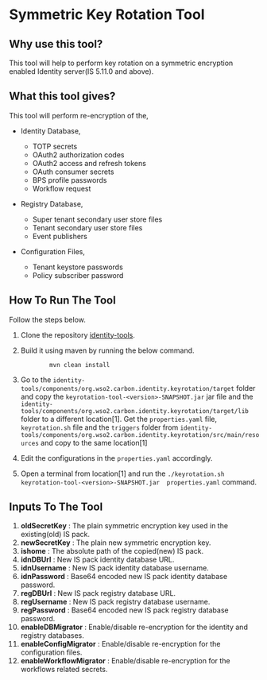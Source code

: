 # Symmetric Key Rotation Tool

## Why use this tool?
This tool will help to perform key rotation on a symmetric encryption enabled Identity server(IS 5.11.0 and above).

## What this tool gives?
This tool will perform re-encryption of the,

* Identity Database,
    * TOTP secrets
    * OAuth2 authorization codes
    * OAuth2 access and refresh tokens
    * OAuth consumer secrets
    * BPS profile passwords
    * Workflow request


* Registry Database,
    * Super tenant secondary user store files
    * Tenant secondary user store files
    * Event publishers


* Configuration Files,
    * Tenant keystore passwords
    * Policy subscriber password


## How To Run The Tool
Follow the steps below.
   1. Clone the repository [identity-tools](https://github.com/wso2/identity-tools).
     

   2. Build it using maven by running the below command. 

                  mvn clean install

   3. Go to the `identity-tools/components/org.wso2.carbon.identity.keyrotation/target` folder and copy the 
     `keyrotation-tool-<version>-SNAPSHOT.jar` jar file and the `identity-tools/components/org.wso2.carbon.identity.keyrotation/target/lib` folder to a different location[1]. Get the `properties.yaml` 
     file, `keyrotation.sh` file and the `triggers` folder from `identity-tools/components/org.wso2.carbon.identity.keyrotation/src/main/resources` and copy to the same location[1]


   4. Edit the configurations in the `properties.yaml` accordingly.
  

   5. Open a terminal from location[1] and run the `./keyrotation.sh keyrotation-tool-<version>-SNAPSHOT.jar 
     properties.yaml` command.

## Inputs To The Tool
1. **oldSecretKey** : The plain symmetric encryption key used in the existing(old) IS pack.
2. **newSecretKey** : The plain new symmetric encryption key.
3. **ishome** : The absolute path of the copied(new) IS pack.
4. **idnDBUrl** : New IS pack identity database URL.
5. **idnUsername** : New IS pack identity database username.
6. **idnPassword** : Base64 encoded new IS pack identity database password.
7. **regDBUrl** : New IS pack registry database URL.
8. **regUsername** : New IS pack registry database username.
9. **regPassword** : Base64 encoded new IS pack registry database password.
10. **enableDBMigrator** : Enable/disable re-encryption for the identity and registry databases.
11. **enableConfigMigrator** : Enable/disable re-encryption for the configuration files.
12. **enableWorkflowMigrator** : Enable/disable re-encryption for the workflows related secrets.
